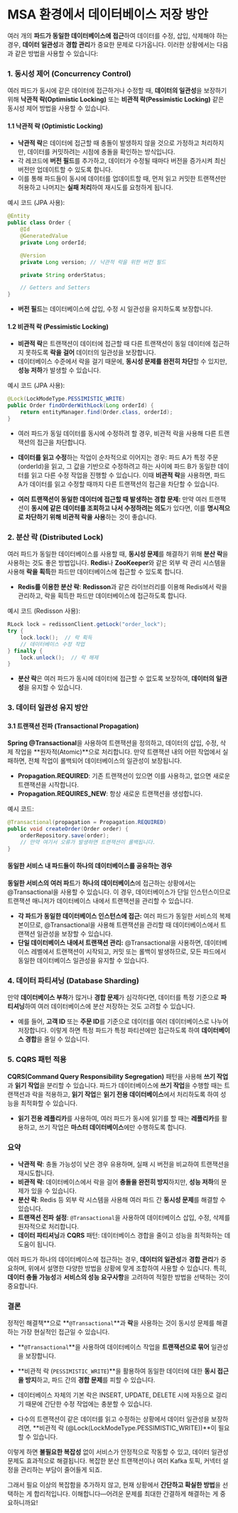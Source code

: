 # MSA 환경에서 데이터베이스 저장 방안

여러 개의 **파드가 동일한 데이터베이스에 접근**하여 데이터를 수정, 삽입, 삭제해야 하는 경우, **데이터 일관성**과 **경합 관리**가 중요한 문제로 다가옵니다. 이러한 상황에서는 다음과 같은 방법을 사용할 수 있습니다:

### 1. 동시성 제어 (Concurrency Control)
여러 파드가 동시에 같은 데이터에 접근하거나 수정할 때, **데이터의 일관성**을 보장하기 위해 **낙관적 락(Optimistic Locking)** 또는 **비관적 락(Pessimistic Locking)** 같은 동시성 제어 방법을 사용할 수 있습니다.

#### 1.1 낙관적 락 (Optimistic Locking)
- **낙관적 락**은 데이터에 접근할 때 충돌이 발생하지 않을 것으로 가정하고 처리하지만, 데이터를 커밋하려는 시점에 충돌을 확인하는 방식입니다.
- 각 레코드에 **버전 필드**를 추가하고, 데이터가 수정될 때마다 버전을 증가시켜 최신 버전만 업데이트할 수 있도록 합니다.
- 이를 통해 파드들이 동시에 데이터를 업데이트할 때, 먼저 읽고 커밋한 트랜잭션만 허용하고 나머지는 **실패 처리**하여 재시도를 요청하게 됩니다.

예시 코드 (JPA 사용):
```java
@Entity
public class Order {
    @Id
    @GeneratedValue
    private Long orderId;

    @Version
    private Long version; // 낙관적 락을 위한 버전 필드

    private String orderStatus;

    // Getters and Setters
}
```
- **버전 필드**는 데이터베이스에 삽입, 수정 시 일관성을 유지하도록 보장합니다.

#### 1.2 비관적 락 (Pessimistic Locking)
- **비관적 락**은 트랜잭션이 데이터에 접근할 때 다른 트랜잭션이 동일 데이터에 접근하지 못하도록 **락을 걸어** 데이터의 일관성을 보장합니다.
- 데이터베이스 수준에서 락을 걸기 때문에, **동시성 문제를 완전히 차단**할 수 있지만, **성능 저하**가 발생할 수 있습니다.

예시 코드 (JPA 사용):
```java
@Lock(LockModeType.PESSIMISTIC_WRITE)
public Order findOrderWithLock(Long orderId) {
    return entityManager.find(Order.class, orderId);
}
```
- 여러 파드가 동일 데이터를 동시에 수정하려 할 경우, 비관적 락을 사용해 다른 트랜잭션의 접근을 차단합니다.

- **데이터를 읽고 수정**하는 작업이 순차적으로 이어지는 경우:
파드 A가 특정 주문(orderId)을 읽고, 그 값을 기반으로 수정하려고 하는 사이에 파드 B가 동일한 데이터를 읽고 다른 수정 작업을 진행할 수 있습니다. 이때 **비관적 락**을 사용하면, 파드 A가 데이터를 읽고 수정할 때까지 다른 트랜잭션의 접근을 차단할 수 있습니다.

- **여러 트랜잭션이 동일한 데이터에 접근할 때 발생하는 경합 문제:**
만약 여러 트랜잭션이 **동시에 같은 데이터를 조회하고 나서 수정하려는 의도**가 있다면, 이를 **명시적으로 차단하기 위해 비관적 락을 사용**하는 것이 좋습니다.

### 2. 분산 락 (Distributed Lock)
여러 파드가 동일한 데이터베이스를 사용할 때, **동시성 문제**를 해결하기 위해 **분산 락**을 사용하는 것도 좋은 방법입니다. **Redis**나 **ZooKeeper**와 같은 외부 락 관리 시스템을 사용해 **락을 획득**한 파드만 데이터베이스에 접근할 수 있도록 합니다.

- **Redis를 이용한 분산 락**: **Redisson**과 같은 라이브러리를 이용해 Redis에서 락을 관리하고, 락을 획득한 파드만 데이터베이스에 접근하도록 합니다.

예시 코드 (Redisson 사용):
```java
RLock lock = redissonClient.getLock("order_lock");
try {
    lock.lock();  // 락 획득
    // 데이터베이스 수정 작업
} finally {
    lock.unlock();  // 락 해제
}
```
- **분산 락**은 여러 파드가 동시에 데이터에 접근할 수 없도록 보장하여, **데이터의 일관성**을 유지할 수 있습니다.

### 3. 데이터 일관성 유지 방안
#### 3.1 트랜잭션 전파 (Transactional Propagation)
**Spring @Transactional**을 사용하여 트랜잭션을 정의하고, 데이터의 삽입, 수정, 삭제 작업을 **원자적(Atomic)**으로 처리합니다. 만약 트랜잭션 내의 어떤 작업에서 실패하면, 전체 작업이 롤백되어 데이터베이스의 일관성이 보장됩니다.

- **Propagation.REQUIRED**: 기존 트랜잭션이 있으면 이를 사용하고, 없으면 새로운 트랜잭션을 시작합니다.
- **Propagation.REQUIRES_NEW**: 항상 새로운 트랜잭션을 생성합니다.

예시 코드:
```java
@Transactional(propagation = Propagation.REQUIRED)
public void createOrder(Order order) {
    orderRepository.save(order);
    // 만약 여기서 오류가 발생하면 트랜잭션이 롤백됩니다.
}
```
#### 동일한 서비스 내 파드들이 하나의 데이터베이스를 공유하는 경우
**동일한 서비스의 여러 파드**가 **하나의 데이터베이스**에 접근하는 상황에서는 @Transactional을 사용할 수 있습니다. 이 경우, 데이터베이스가 단일 인스턴스이므로 트랜잭션 매니저가 데이터베이스 내에서 트랜잭션을 관리할 수 있습니다.

 - **각 파드가 동일한 데이터베이스 인스턴스에 접근:** 여러 파드가 동일한 서비스의 복제본이므로, @Transactional을 사용해 트랜잭션을 관리할 때 데이터베이스에서 트랜잭션 일관성을 보장할 수 있습니다.
 - **단일 데이터베이스 내에서 트랜잭션 관리:** @Transactional을 사용하면, 데이터베이스 레벨에서 트랜잭션이 시작되고, 커밋 또는 롤백이 발생하므로, 모든 파드에서 동일한 데이터베이스 일관성을 유지할 수 있습니다.

### 4. 데이터 파티셔닝 (Database Sharding)
만약 **데이터베이스 부하**가 많거나 **경합 문제**가 심각하다면, 데이터를 특정 기준으로 **파티셔닝**하여 여러 데이터베이스에 분산 저장하는 것도 고려할 수 있습니다.

- 예를 들어, **고객 ID** 또는 **주문 ID**를 기준으로 데이터를 여러 데이터베이스로 나누어 저장합니다. 이렇게 하면 특정 파드가 특정 파티션에만 접근하도록 하여 **데이터베이스 경합**을 줄일 수 있습니다.

### 5. CQRS 패턴 적용
**CQRS(Command Query Responsibility Segregation)** 패턴을 사용해 **쓰기 작업**과 **읽기 작업**을 분리할 수 있습니다. 파드가 데이터베이스에 **쓰기 작업**을 수행할 때는 트랜잭션과 락을 적용하고, **읽기 작업**은 **읽기 전용 데이터베이스**에서 처리하도록 하여 성능을 최적화할 수 있습니다.

- **읽기 전용 레플리카**를 사용하여, 여러 파드가 동시에 읽기를 할 때는 **레플리카**를 활용하고, 쓰기 작업은 **마스터 데이터베이스**에만 수행하도록 합니다.

### 요약
- **낙관적 락**: 충돌 가능성이 낮은 경우 유용하며, 실패 시 버전을 비교하여 트랜잭션을 재시도합니다.
- **비관적 락**: 데이터베이스에서 락을 걸어 **충돌을 완전히 방지**하지만, **성능 저하**의 문제가 있을 수 있습니다.
- **분산 락**: Redis 등 외부 락 시스템을 사용해 여러 파드 간 **동시성 문제**를 해결할 수 있습니다.
- **트랜잭션 전파 설정**: `@Transactional`을 사용하여 데이터베이스 삽입, 수정, 삭제를 원자적으로 처리합니다.
- **데이터 파티셔닝**과 **CQRS** 패턴: 데이터베이스 경합을 줄이고 성능을 최적화하는 데 도움이 됩니다.

여러 파드가 하나의 데이터베이스에 접근하는 경우, **데이터의 일관성**과 **경합 관리**가 중요하며, 위에서 설명한 다양한 방법을 상황에 맞게 조합하여 사용할 수 있습니다. 특히, **데이터 충돌 가능성**과 **서비스의 성능 요구사항**을 고려하여 적절한 방법을 선택하는 것이 중요합니다.

### 결론
정적인 해결책**으로 **`@Transactional`**과 **락**을 사용하는 것이 동시성 문제를 해결하는 가장 현실적인 접근일 수 있습니다.

- **`@Transactional`**을 사용하여 데이터베이스 작업을 **트랜잭션으로 묶어** 일관성을 보장합니다.
- **비관적 락 (`PESSIMISTIC_WRITE`)**을 활용하여 동일한 데이터에 대한 **동시 접근을 방지**하고, 파드 간의 **경합 문제**를 피할 수 있습니다.

- 데이터베이스 자체의 기본 락은 INSERT, UPDATE, DELETE 시에 자동으로 걸리기 때문에 간단한 수정 작업에는 충분할 수 있습니다.

- 다수의 트랜잭션이 같은 데이터를 읽고 수정하는 상황에서 데이터 일관성을 보장하려면, **비관적 락 (@Lock(LockModeType.PESSIMISTIC_WRITE))**이 필요할 수 있습니다.

이렇게 하면 **불필요한 복잡성** 없이 서비스가 안정적으로 작동할 수 있고, 데이터 일관성 문제도 효과적으로 해결됩니다. 복잡한 분산 트랜잭션이나 여러 Kafka 토픽, 커넥터 설정을 관리하는 부담이 줄어들게 되죠. 

그래서 필요 이상의 복잡함을 추가하지 않고, 현재 상황에서 **간단하고 확실한 방법**을 선택하는 게 합리적입니다. 이해합니다—어려운 문제를 최대한 간결하게 해결하는 게 중요하니까요!